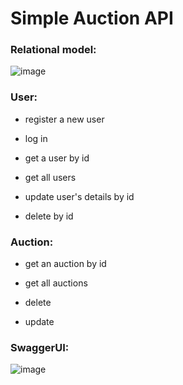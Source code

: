<h1>Simple Auction API</h1>

<h3>Relational model:</h3>

![image](https://github.com/TuanDangIT/AuctionApi2.0/assets/128043070/9a3b8b40-77a0-4b72-9a90-48369a94e5a2)

<h3>User:</h3>

- register a new user

- log in
  
- get a user by id
  
- get all users
  
- update user's details by id
  
- delete by id
  

<h3>Auction:</h3>

- get an auction by id

- get all auctions

- delete
  
- update

<h3>SwaggerUI:</h3>

![image](https://github.com/TuanDangIT/AuctionApi2.0/assets/128043070/d0abf612-3832-48cd-a217-ce5217092547)


